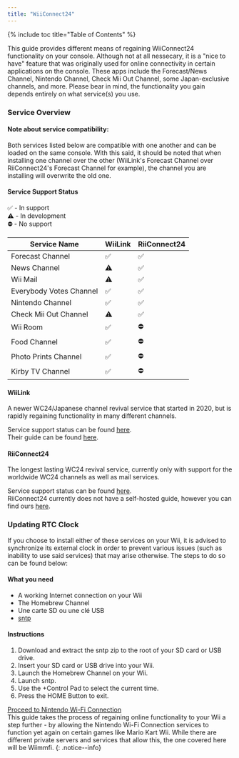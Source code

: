 ```yaml
---
title: "WiiConnect24"
---
```


{% include toc title="Table of Contents" %}

This guide provides different means of regaining WiiConnect24 functionality on your console. Although not at all nessecary, it is a "nice to have" feature that was originally used for online connectivity in certain applications on the console. These apps include the Forecast/News Channel, Nintendo Channel, Check Mii Out Channel, some Japan-exclusive channels, and more. Please bear in mind, the functionality you gain depends entirely on what service(s) you use.

### Service Overview

#### Note about service compatibility:
Both services listed below are compatible with one another and can be loaded on the same console. With this said, it should be noted that when installing one channel over the other (WiiLink's Forecast Channel over RiiConnect24's Forecast Channel for example), the channel you are installing will overwrite the old one.


#### Service Support Status
✅ - In support<br> ⚠️ - In development<br> ⛔ - No support

| Service Name            | WiiLink | RiiConnect24 |
| ----------------------- | ------- | ------------ |
| Forecast Channel        | ✅       | ✅            |
| News Channel            | ⚠️      | ✅            |
| Wii Mail                | ⚠️      | ✅            |
| Everybody Votes Channel | ✅       | ✅            |
| Nintendo Channel        | ✅       | ✅            |
| Check Mii Out Channel   | ⚠️      | ✅            |
| Wii Room                | ✅       | ⛔            |
| Food Channel            | ✅       | ⛔            |
| Photo Prints Channel    | ✅       | ⛔            |
| Kirby TV Channel        | ✅       | ⛔            |

#### WiiLink
A newer WC24/Japanese channel revival service that started in 2020, but is rapidly regaining functionality in many different channels.

Service support status can be found [here](https://www.wiilink24.com/status).<br> Their guide can be found [here](https://www.wiilink24.com/guide/2installation/).

#### RiiConnect24
The longest lasting WC24 revival service, currently only with support for the worldwide WC24 channels as well as mail services.

Service support status can be found [here](https://rc24.xyz/stats/).<br> RiiConnect24 currently does not have a self-hosted guide, however you can find ours [here](riiconnect24).

### Updating RTC Clock
If you choose to install either of these services on your Wii, it is advised to synchronize its external clock in order to prevent various issues (such as inability to use said services) that may arise otherwise. The steps to do so can be found below:

#### What you need
+ A working Internet connection on your Wii
+ The Homebrew Channel
+ Une carte SD ou une clé USB
+ [sntp](https://oscwii.org/library/app/sntp)

#### Instructions
1. Download and extract the sntp zip to the root of your SD card or USB drive.
1. Insert your SD card or USB drive into your Wii.
1. Launch the Homebrew Channel on your Wii.
1. Launch sntp.
1. Use the +Control Pad to select the current time.
1. Press the HOME Button to exit.

[Proceed to Nintendo Wi-Fi Connection](wiimmfi)<br> This guide takes the process of regaining online functionality to your Wii a step further - by allowing the Nintendo Wi-Fi Connection services to function yet again on certain games like Mario Kart Wii. While there are different private servers and services that allow this, the one covered here will be Wiimmfi.
{: .notice--info}
